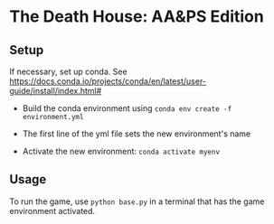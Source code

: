 # The Death House: AA&PS Edition

## Setup

If necessary, set up conda. See https://docs.conda.io/projects/conda/en/latest/user-guide/install/index.html#

- Build the conda environment using `conda env create -f environment.yml`

- The first line of the yml file sets the new environment's name

- Activate the new environment: `conda activate myenv`

## Usage

To run the game, use `python base.py` in a terminal that has the game environment activated.